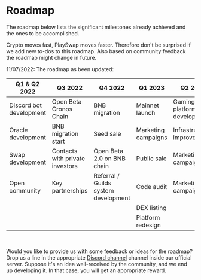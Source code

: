 # Roadmap 

The roadmap below lists the significant milestones already achieved and the ones to be accomplished.

Crypto moves fast, PlaySwap moves faster. Therefore don't be surprised if we add new to-dos to this roadmap. Also based on community feedback the roadmap might change in future.

11/07/2022: The roadmap as been updated:

|Q1 & Q2 2022|Q3 2022|Q4 2022|Q1 2023|Q2 2023|Q4 2022|
|---|----|---|---|---|---|
|Discord bot development|Open Beta Cronos Chain|BNB migration|Mainnet launch|Gaming platform development|Gaming platform launch|
|Oracle development|BNB migration start|Seed sale|Marketing campaigns|Infrastructure improvements|NFT platform development|
|Swap development|Contacts with private investors|Open Beta 2.0 on BNB chain|Public sale|Marketing campaigns|Strategic partnerships|
|Open community|Key partnerships|Referral / Guilds system development|Code audit|Marketing campaigns|CEX listing|
||||DEX listing|||
||||Platform redesign|||


<br>

Would you like to provide us with some feedback or ideas for the roadmap? Drop us a line in the appropriate [Discord channel](https://discord.gg/8v7Fd7PG9K) channel inside our official server. Suppose it's an idea well-received by the community, and we end up developing it. In that case, you will get an appropriate reward.

